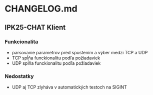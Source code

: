 # CHANGELOG.md

## IPK25-CHAT Klient

### Funkcionalita

- parsovanie parametrov pred spustením a výber medzi TCP a UDP
- TCP spĺňa funckionalitu podľa požiadaviek
- UDP spĺňa funckionalitu podľa požiadaviek


### Nedostatky
- UDP aj TCP zlyháva v automatických testoch na SIGINT 
